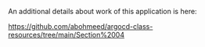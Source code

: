 An additional details about work of this application is here:

https://github.com/abohmeed/argocd-class-resources/tree/main/Section%2004